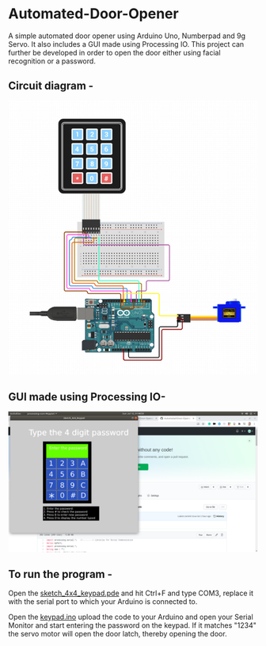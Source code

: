 # Automated-Door-Opener

A simple automated door opener using  Arduino Uno, Numberpad and 9g Servo. It also includes a GUI made using Processing IO.
This project can further be developed in order to open the door either using facial recognition or a password.

<h2>Circuit diagram -</h2> 

![alt circuit](https://github.com/adimehta03/Automated-Door-Opener/blob/master/final.png)

<h2>GUI made using Processing IO-</h2>

![alt gui](https://github.com/adimehta03/Automated-Door-Opener/blob/master/proio.png)

<h2>To run the program - </h2>
Open the <a href="https://github.com/adimehta03/Automated-Door-Opener/blob/master/sketch_4x4_keypad/sketch_4x4_keypad.pde">sketch_4x4_keypad.pde</a> and hit Ctrl+F and type COM3, replace it with the serial port to which your Arduino is connected to.

Open the <a href="https://github.com/adimehta03/Automated-Door-Opener/blob/master/keypad/keypad.ino">keypad.ino</a> upload the code to your Arduino and open your Serial Monitor and start entering the password on the keypad. If it matches "1234" the servo motor will open the door latch, thereby opening the door.
